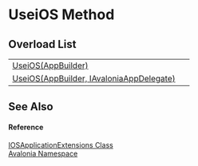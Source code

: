 # UseiOS Method


## Overload List
<table>
<tr>
<td><a href="M_Avalonia_IOSApplicationExtensions_UseiOS_1">UseiOS(AppBuilder)</a></td>
<td> </td>
</tr>
<tr>
<td><a href="M_Avalonia_IOSApplicationExtensions_UseiOS">UseiOS(AppBuilder, IAvaloniaAppDelegate)</a></td>
<td> </td>
</tr>
</table>

## See Also


#### Reference
<a href="T_Avalonia_IOSApplicationExtensions">IOSApplicationExtensions Class</a>  
<a href="N_Avalonia">Avalonia Namespace</a>  
